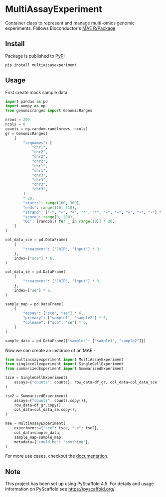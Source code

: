 # MultiAssayExperiment

Container class to represent and manage multi-omics genomic experiments. Follows Bioconductor's [MAE R/Package](https://bioconductor.org/packages/release/bioc/html/MultiAssayExperiment.html).

## Install

Package is published to [PyPI](https://pypi.org/project/multiassayexperiment/)

```shell
pip install multiassayexperiment
```

## Usage

First create mock sample data

```python
import pandas as pd
import numpy as np
from genomicranges import GenomicRanges

nrows = 200
ncols = 6
counts = np.random.rand(nrows, ncols)
gr = GenomicRanges(
    {
        "seqnames": [
            "chr1",
            "chr2",
            "chr2",
            "chr2",
            "chr1",
            "chr1",
            "chr3",
            "chr3",
            "chr3",
            "chr3",
        ]
        * 20,
        "starts": range(100, 300),
        "ends": range(110, 310),
        "strand": ["-", "+", "+", "*", "*", "+", "+", "+", "-", "-"] * 20,
        "score": range(0, 200),
        "GC": [random() for _ in range(10)] * 20,
    }
)

col_data_sce = pd.DataFrame(
    {
        "treatment": ["ChIP", "Input"] * 3,
    },
    index=["sce"] * 6,
)

col_data_se = pd.DataFrame(
    {
        "treatment": ["ChIP", "Input"] * 3,
    },
    index=["se"] * 6,
)

sample_map = pd.DataFrame(
    {
        "assay": ["sce", "se"] * 6,
        "primary": ["sample1", "sample2"] * 6,
        "colname": ["sce", "se"] * 6,
    }
)

sample_data = pd.DataFrame({"samples": ["sample1", "sample2"]})
```

Now we can create an instance of an MAE -

```python
from multiassayexperiment import MultiAssayExperiment
from singlecellexperiment import SingleCellExperiment
from summarizedExperiment import SummarizedExperiment

tsce = SingleCellExperiment(
    assays={"counts": counts}, row_data=df_gr, col_data=col_data_sce
)

tse2 = SummarizedExperiment(
    assays={"counts": counts.copy()},
    row_data=df_gr.copy(),
    col_data=col_data_se.copy(),
)

mae = MultiAssayExperiment(
    experiments={"sce": tsce, "se": tse2},
    col_data=sample_data,
    sample_map=sample_map,
    metadata={"could be": "anything"},
)
```

For more use cases, checkout the [documentation](https://biocpy.github.io/MultiAssayExperiment/).

<!-- pyscaffold-notes -->

## Note

This project has been set up using PyScaffold 4.5. For details and usage
information on PyScaffold see https://pyscaffold.org/.
